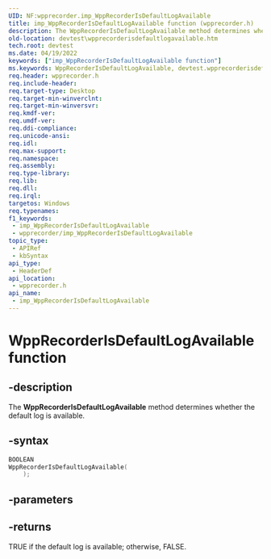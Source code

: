 ```yaml
---
UID: NF:wpprecorder.imp_WppRecorderIsDefaultLogAvailable
title: imp_WppRecorderIsDefaultLogAvailable function (wpprecorder.h)
description: The WppRecorderIsDefaultLogAvailable method determines whether the default log is available.
old-location: devtest\wpprecorderisdefaultlogavailable.htm
tech.root: devtest
ms.date: 04/19/2022
keywords: ["imp_WppRecorderIsDefaultLogAvailable function"]
ms.keywords: WppRecorderIsDefaultLogAvailable, devtest.wpprecorderisdefaultlogavailable, imp_WppRecorderIsDefaultLogAvailable, imp_WppRecorderIsDefaultLogAvailable function [Driver Development Tools], wpprecorder/imp_WppRecorderIsDefaultLogAvailable
req.header: wpprecorder.h
req.include-header: 
req.target-type: Desktop
req.target-min-winverclnt: 
req.target-min-winversvr: 
req.kmdf-ver: 
req.umdf-ver: 
req.ddi-compliance: 
req.unicode-ansi: 
req.idl: 
req.max-support: 
req.namespace: 
req.assembly: 
req.type-library: 
req.lib: 
req.dll: 
req.irql: 
targetos: Windows
req.typenames: 
f1_keywords:
 - imp_WppRecorderIsDefaultLogAvailable
 - wpprecorder/imp_WppRecorderIsDefaultLogAvailable
topic_type:
 - APIRef
 - kbSyntax
api_type:
 - HeaderDef
api_location:
 - wpprecorder.h
api_name:
 - imp_WppRecorderIsDefaultLogAvailable
---
```


# WppRecorderIsDefaultLogAvailable function


## -description

The <b>WppRecorderIsDefaultLogAvailable</b> method determines whether the default log is available.

## -syntax

```cpp
BOOLEAN
WppRecorderIsDefaultLogAvailable(
    );
```

## -parameters


## -returns

TRUE if the default log is available; otherwise, FALSE.

